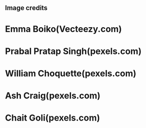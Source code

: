## Image credits ##

# Emma Boiko(Vecteezy.com)
# Prabal Pratap Singh(pexels.com)
# William Choquette(pexels.com)
# Ash Craig(pexels.com)
# Chait Goli(pexels.com)